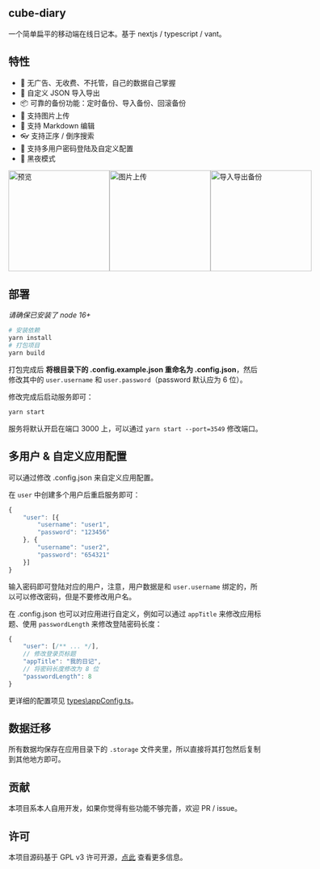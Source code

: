 ## cube-diary

一个简单扁平的移动端在线日记本。基于 nextjs / typescript / vant。

## 特性

- 🚫 无广告、无收费、不托管，自己的数据自己掌握
- 📮 自定义 JSON 导入导出
- 📦 可靠的备份功能：定时备份、导入备份、回滚备份
- 🎨 支持图片上传
- 📖 支持 Markdown 编辑
- 👓 支持正序 / 倒序搜索
- 🔨 支持多用户密码登陆及自定义配置
- 🌙 黑夜模式

<div style="display: flex;">
    <img src="https://s1.ax1x.com/2022/05/11/OdpYdg.gif" width="200" title="预览"/>
    <img src="https://s1.ax1x.com/2022/05/11/OdptoQ.gif" width="200" title="图片上传"/>
    <img src="https://s1.ax1x.com/2022/05/11/Odp8L8.gif" width="200" title="导入导出备份"/>
</div>

## 部署

*请确保已安装了 node 16+*

```bash
# 安装依赖
yarn install
# 打包项目
yarn build
```

打包完成后 **将根目录下的 .config.example.json 重命名为 .config.json**，然后修改其中的 `user.username` 和 `user.password`（password 默认应为 6 位）。

修改完成后启动服务即可：

```bash
yarn start
```

服务将默认开启在端口 3000 上，可以通过 `yarn start --port=3549` 修改端口。

## 多用户 & 自定义应用配置

可以通过修改 .config.json 来自定义应用配置。

在 `user` 中创建多个用户后重启服务即可：

```js
{
    "user": [{
        "username": "user1",
        "password": "123456"
    }, {
        "username": "user2",
        "password": "654321"
    }]
}
```

输入密码即可登陆对应的用户，注意，用户数据是和 `user.username` 绑定的，所以可以修改密码，但是不要修改用户名。

在 .config.json 也可以对应用进行自定义，例如可以通过 `appTitle` 来修改应用标题、使用 `passwordLength` 来修改登陆密码长度：

```js
{
    "user": [/** ... */],
    // 修改登录页标题
    "appTitle": "我的日记",
    // 将密码长度修改为 8 位
    "passwordLength": 8
}
```

更详细的配置项见 [types\appConfig.ts](https://github.com/HoPGoldy/cube-diary/blob/master/types/appConfig.ts#L6)。

## 数据迁移

所有数据均保存在应用目录下的 `.storage` 文件夹里，所以直接将其打包然后复制到其他地方即可。

## 贡献

本项目系本人自用开发，如果你觉得有些功能不够完善，欢迎 PR / issue。
## 许可

本项目源码基于 GPL v3 许可开源，[点此](https://github.com/HoPGoldy/cube-diary/blob/master/LICENSE) 查看更多信息。